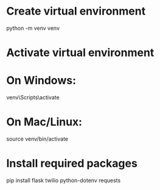 # Create virtual environment

python -m venv venv

# Activate virtual environment

# On Windows:

venv\Scripts\activate

# On Mac/Linux:

source venv/bin/activate

# Install required packages

pip install flask twilio python-dotenv requests
